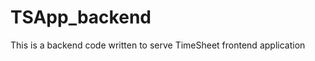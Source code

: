 TSApp_backend
=============

This is a backend code written to serve TimeSheet frontend application
